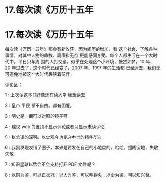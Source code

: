 # 17.每次读《万历十五年

# 17.每次读《万历十五年

每次读《万历十五年》都会有新收获，因为阅历的增加，看 这个社会、了解各种事情，对其中人物的命数、局限和无奈 更能感同身受。每个人都生活在一个大时代中，平日只与周 围的人打交道，似乎在处理这个小环境，恍然如梦，10 年、 20 年过去了，这个时代已经变了，2007 年、1997 年的生活都 已经远去，我们无可避免地被这个大时代裹狭着前行。

评论区：

1 : 上次读这本书好像还在读大学 我重读去

2 : 皇帝 平民 都不自由。都有困境。

3 : 明史是一面可以对照的镜子啊

4 : 建议 web 的置顶不显示评论或者只显示未读评论

5 : 张总读的深啊。以史观今也是这本书的精华所在

6 : 我刚发现发错了圈子，本来是要发在自己的小地盘的，哈哈，擅闯宝地，失敬失敬

7 : 知识星球以后会不会支持打开 PDF 文件呢？

8 : 以铜为鉴，可以正衣冠；以人为鉴，可以明得失；以史为鉴，可以知兴替。